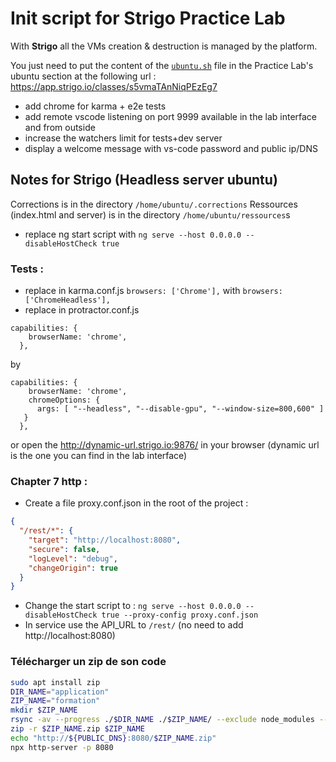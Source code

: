 # Init script for Strigo Practice Lab
 
With **Strigo** all the VMs creation & destruction is managed by the platform.
 
You just need to put the content of the [`ubuntu.sh`](./ubuntu.sh) file in the Practice Lab's ubuntu section at the following url : https://app.strigo.io/classes/s5vmaTAnNiqPEzEg7

- add chrome for karma + e2e tests
- add remote vscode listening on port 9999 available in the lab interface and from outside
- increase the watchers limit for tests+dev server
- display a welcome message with vs-code password and public ip/DNS

## Notes for Strigo (Headless server ubuntu)

Corrections is in the directory `/home/ubuntu/.corrections`
Ressources (index.html and server) is in the directory `/home/ubuntu/ressources`s

- replace ng start script with ```ng serve --host 0.0.0.0 --disableHostCheck true```
### Tests :
  - replace in karma.conf.js
``browsers: ['Chrome'],`` with ``browsers: ['ChromeHeadless'],``
  - replace in protractor.conf.js
```
capabilities: {
    browserName: 'chrome',
  },
```
by 
```
capabilities: {
    browserName: 'chrome',
    chromeOptions: {
      args: [ "--headless", "--disable-gpu", "--window-size=800,600" ]
   }
  },
```

or open the http://dynamic-url.strigo.io:9876/ in your browser (dynamic url is the one you can find in the lab interface)
### Chapter 7 http :

- Create a file proxy.conf.json in the root of the project :
```json
{
  "/rest/*": {
    "target": "http://localhost:8080",
    "secure": false,
    "logLevel": "debug",
    "changeOrigin": true
  }
}
```
- Change the start script to : ```ng serve --host 0.0.0.0 --disableHostCheck true --proxy-config proxy.conf.json```
- In service use the API_URL to `/rest/` (no need to add http://localhost:8080)

### Télécharger un zip de son code

```bash
sudo apt install zip
DIR_NAME="application"
ZIP_NAME="formation"
mkdir $ZIP_NAME
rsync -av --progress ./$DIR_NAME ./$ZIP_NAME/ --exclude node_modules --exclude .git --exclude .angular
zip -r $ZIP_NAME.zip $ZIP_NAME
echo "http://${PUBLIC_DNS}:8080/$ZIP_NAME.zip"
npx http-server -p 8080
```


